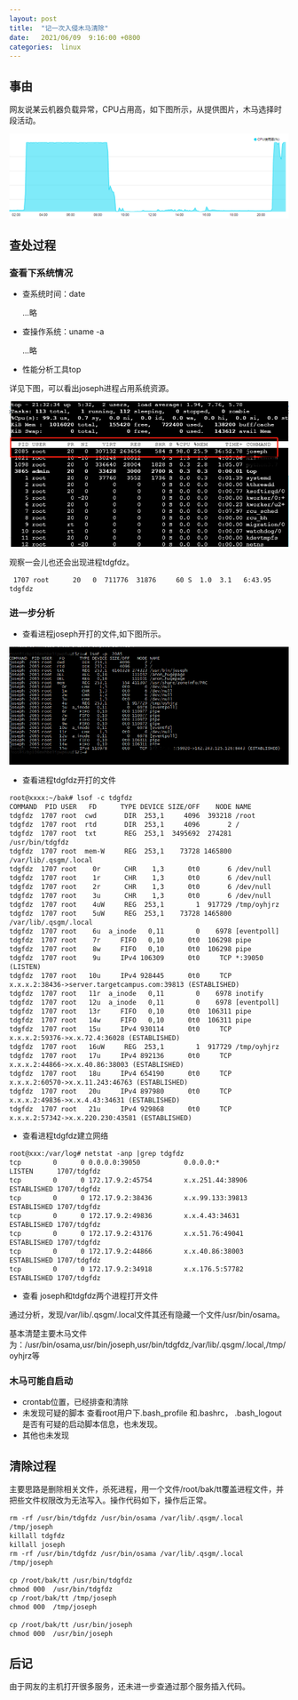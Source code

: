 ```yaml
---
layout: post
title:  "记一次入侵木马清除"
date:   2021/06/09  9:16:00 +0800
categories:  linux
---
```


## 事由

网友说某云机器负载异常，CPU占用高，如下图所示，从提供图片，木马选择时段活动。

![](assets/img/incident0102.png)



## 查处过程

### 查看下系统情况

- 查系统时间：date

    ...略

- 查操作系统：uname -a

    ...略

- 性能分析工具top

详见下图，可以看出joseph进程占用系统资源。

![](assets/img/incident0103.png)

观察一会儿也还会出现进程tdgfdz。

```
 1707 root      20   0  711776  31876     60 S  1.0  3.1   6:43.95 tdgfdz
```


### 进一步分析  

- 查看进程joseph开打的文件,如下图所示。

![](assets/img/incident0104.png)


- 查看进程tdgfdz开打的文件  

```
root@xxxx:~/bak# lsof -c tdgfdz
COMMAND  PID USER   FD      TYPE DEVICE SIZE/OFF    NODE NAME
tdgfdz  1707 root  cwd       DIR  253,1     4096  393218 /root
tdgfdz  1707 root  rtd       DIR  253,1     4096       2 /
tdgfdz  1707 root  txt       REG  253,1  3495692  274281 /usr/bin/tdgfdz
tdgfdz  1707 root  mem-W     REG  253,1    73728 1465800 /var/lib/.qsgm/.local
tdgfdz  1707 root    0r      CHR    1,3      0t0       6 /dev/null
tdgfdz  1707 root    1r      CHR    1,3      0t0       6 /dev/null
tdgfdz  1707 root    2r      CHR    1,3      0t0       6 /dev/null
tdgfdz  1707 root    3u      CHR    1,3      0t0       6 /dev/null
tdgfdz  1707 root    4uW     REG  253,1        1  917729 /tmp/oyhjrz
tdgfdz  1707 root    5uW     REG  253,1    73728 1465800 /var/lib/.qsgm/.local
tdgfdz  1707 root    6u  a_inode   0,11        0    6978 [eventpoll]
tdgfdz  1707 root    7r     FIFO   0,10      0t0  106298 pipe
tdgfdz  1707 root    8w     FIFO   0,10      0t0  106298 pipe
tdgfdz  1707 root    9u     IPv4 106309      0t0     TCP *:39050 (LISTEN)
tdgfdz  1707 root   10u     IPv4 928445      0t0     TCP x.x.x.2:38436->server.targetcampus.com:39813 (ESTABLISHED)
tdgfdz  1707 root   11r  a_inode   0,11        0    6978 inotify
tdgfdz  1707 root   12u  a_inode   0,11        0    6978 [eventpoll]
tdgfdz  1707 root   13r     FIFO   0,10      0t0  106311 pipe
tdgfdz  1707 root   14w     FIFO   0,10      0t0  106311 pipe
tdgfdz  1707 root   15u     IPv4 930114      0t0     TCP x.x.x.2:59376->x.x.72.4:36028 (ESTABLISHED)
tdgfdz  1707 root   16uW     REG  253,1        1  917729 /tmp/oyhjrz
tdgfdz  1707 root   17u     IPv4 892136      0t0     TCP x.x.x.2:44866->x.x.40.86:38003 (ESTABLISHED)
tdgfdz  1707 root   18u     IPv4 654190      0t0     TCP x.x.x.2:60570->x.x.11.243:46763 (ESTABLISHED)
tdgfdz  1707 root   20u     IPv4 897980      0t0     TCP x.x.x.2:49836->x.x.4.43:34631 (ESTABLISHED)
tdgfdz  1707 root   21u     IPv4 929868      0t0     TCP x.x.x.2:57342->x.x.220.230:43581 (ESTABLISHED)
```

- 查看进程tdgfdz建立网络  

```
root@xxx:/var/log# netstat -anp |grep tdgfdz
tcp        0      0 0.0.0.0:39050           0.0.0.0:*               LISTEN      1707/tdgfdz
tcp        0      0 172.17.9.2:45754        x.x.251.44:38906     ESTABLISHED 1707/tdgfdz
tcp        0      0 172.17.9.2:38436        x.x.99.133:39813    ESTABLISHED 1707/tdgfdz
tcp        0      0 172.17.9.2:49836        x.x.4.43:34631       ESTABLISHED 1707/tdgfdz
tcp        0      0 172.17.9.2:43176        x.x.51.76:49041     ESTABLISHED 1707/tdgfdz
tcp        0      0 172.17.9.2:44866        x.x.40.86:38003     ESTABLISHED 1707/tdgfdz
tcp        0      0 172.17.9.2:34918        x.x.176.5:57782     ESTABLISHED 1707/tdgfdz
```


- 查看 joseph和tdgfdz两个进程打开文件

通过分析，发现/var/lib/.qsgm/.local文件其还有隐藏一个文件/usr/bin/osama。

基本清楚主要木马文件为：/usr/bin/osama,usr/bin/joseph,usr/bin/tdgfdz,/var/lib/.qsgm/.local,/tmp/oyhjrz等

### 木马可能自启动

- crontab位置，已经排查和清除
- 未发现可疑的脚本
查看root用户下.bash_profile 和.bashrc， .bash_logout是否有可疑的启动脚本信息，也未发现。
- 其他也未发现



## 清除过程

主要思路是删除相关文件，杀死进程，用一个文件/root/bak/tt覆盖进程文件，并把些文件权限改为无法写入。操作代码如下，操作后正常。  



```
rm -rf /usr/bin/tdgfdz /usr/bin/osama /var/lib/.qsgm/.local  /tmp/joseph
killall tdgfdz
killall joseph
rm -rf /usr/bin/tdgfdz /usr/bin/osama /var/lib/.qsgm/.local  /tmp/joseph

cp /root/bak/tt /usr/bin/tdgfdz
chmod 000  /usr/bin/tdgfdz
cp /root/bak/tt /tmp/joseph
chmod 000  /tmp/joseph

cp /root/bak/tt /usr/bin/joseph
chmod 000  /usr/bin/joseph
```


## 后记

由于网友的主机打开很多服务，还未进一步查通过那个服务插入代码。

